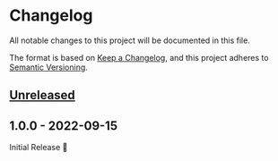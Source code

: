 # Changelog

All notable changes to this project will be documented in this file.

The format is based on [Keep a Changelog](https://keepachangelog.com/en/1.1.0/),
and this project adheres to [Semantic Versioning](https://semver.org/spec/v2.0.0.html).

## [Unreleased]

## 1.0.0 - 2022-09-15

Initial Release 🎉

[Unreleased]: https://github.com/olivierlacan/keep-a-changelog/compare/1.0.0...HEAD
